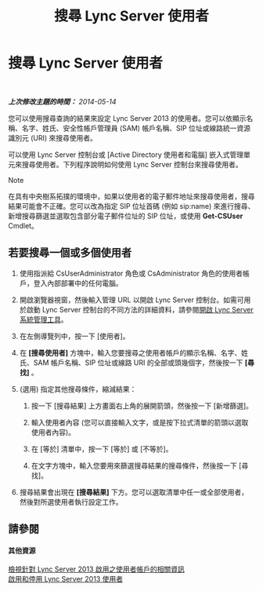 ﻿---
title: 搜尋 Lync Server 使用者
TOCTitle: 搜尋 Lync Server 使用者
ms:assetid: 3b9f6f55-d7a9-46ae-8e10-f221ba0d3bb5
ms:mtpsurl: https://technet.microsoft.com/zh-tw/library/Gg429701(v=OCS.15)
ms:contentKeyID: 49290650
ms.date: 08/10/2015
mtps_version: v=OCS.15
ms.translationtype: HT
---

# 搜尋 Lync Server 使用者

 

_**上次修改主題的時間：** 2014-05-14_

您可以使用搜尋查詢的結果來設定 Lync Server 2013 的使用者。您可以依顯示名稱、名字、姓氏、安全性帳戶管理員 (SAM) 帳戶名稱、SIP 位址或線路統一資源識別元 (URI) 來搜尋使用者。

可以使用 Lync Server 控制台或 \[Active Directory 使用者和電腦\] 嵌入式管理單元來搜尋使用者。下列程序說明如何使用 Lync Server 控制台來搜尋使用者。

> [!NOTE]  
> 在具有中央樹系拓撲的環境中，如果以使用者的電子郵件地址來搜尋使用者，搜尋結果可能會不正確。您可以改為指定 SIP 位址首碼 (例如 sip:name) 來進行搜尋、新增搜尋篩選並選取包含部分電子郵件位址的 SIP 位址，或使用 <strong>Get-CSUser</strong> Cmdlet。



## 若要搜尋一個或多個使用者

1.  使用指派給 CsUserAdministrator 角色或 CsAdministrator 角色的使用者帳戶，登入內部部署中的任何電腦。

2.  開啟瀏覽器視窗，然後輸入管理 URL 以開啟 Lync Server 控制台。如需可用於啟動 Lync Server 控制台的不同方法的詳細資料，請參閱[開啟 Lync Server 系統管理工具](lync-server-2013-open-lync-server-administrative-tools.md)。

3.  在左側導覽列中，按一下 \[使用者\]。

4.  在 **\[搜尋使用者\]** 方塊中，輸入您要搜尋之使用者帳戶的顯示名稱、名字、姓氏、SAM 帳戶名稱、SIP 位址或線路 URI 的全部或頭幾個字，然後按一下 **\[尋找\]** 。

5.  (選用) 指定其他搜尋條件，縮減結果：
    
    1.  按一下 \[搜尋結果\] 上方畫面右上角的展開箭頭，然後按一下 \[新增篩選\]。
    
    2.  輸入使用者內容 (您可以直接輸入文字，或是按下拉式清單的箭頭以選取使用者內容)。
    
    3.  在 \[等於\] 清單中，按一下 \[等於\] 或 \[不等於\]。
    
    4.  在文字方塊中，輸入您要用來篩選搜尋結果的搜尋條件，然後按一下 \[尋找\]。

6.  搜尋結果會出現在 **\[搜尋結果\]** 下方。您可以選取清單中任一或全部使用者，然後對所選使用者執行設定工作。

## 請參閱

#### 其他資源

[檢視針對 Lync Server 2013 啟用之使用者帳戶的相關資訊](lync-server-2013-viewing-information-about-user-accounts-enabled-for-lync-server.md)  
[啟用和停用 Lync Server 2013 使用者](lync-server-2013-enabling-and-disabling-users-for-lync-server.md)

